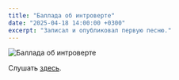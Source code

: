 ```yaml
---
title: "Баллада об интроверте"
date: "2025-04-18 14:00:00 +0300"
excerpt: "Записал и опубликовал первую песню."
---
```


![Баллада об интроверте](https://github.com/user-attachments/assets/783f106b-4888-4290-80fa-f88aaa13e2dc)

Слушать [здесь](https://zvonko.link/1CDCF42).
